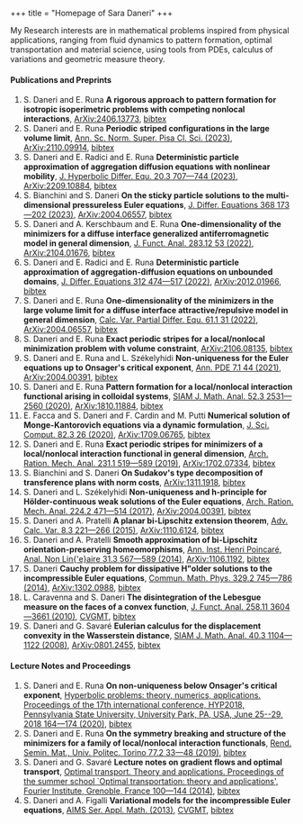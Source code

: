 +++
title = "Homepage of Sara Daneri"
+++



My Research interests are in mathematical problems inspired from physical
applications, ranging from fluid dynamics to pattern formation, optimal
transportation and material science, using tools from PDEs, calculus of
variations and geometric measure theory.






#### Publications and Preprints
1. S. Daneri and E. Runa **A rigorous approach to pattern formation for isotropic isoperimetric
problems with competing nonlocal interactions**, [ArXiv:2406.13773](https://arxiv.org/abs/2406.13773), [bibtex](/bibs/arxiv-2406-13773)
2. S. Daneri and E. Runa **Periodic striped configurations in the large volume limit**, [Ann. Sc. Norm. Super. Pisa Cl. Sci. (2023)](https://dx.doi.org/10.2422/2036-2145.202111_021), [ArXiv:2110.09914](https://arxiv.org/abs/2110.09914), [bibtex](/bibs/annsns)
3. S. Daneri and E. Radici and E. Runa **Deterministic particle approximation of aggregation diffusion
equations with nonlinear mobility**, [J. Hyperbolic Differ. Equ. 20.3 707—744 (2023)](https://dx.doi.org/10.1142/S0219891623500212), [ArXiv:2209.10884](https://arxiv.org/abs/2209.10884), [bibtex](/bibs/zbmath07800863)
4. S. Bianchini and S. Daneri **On the sticky particle solutions to the multi-dimensional
pressureless Euler equations**, [J. Differ. Equations 368 173—202 (2023)](https://dx.doi.org/10.1016/j.jde.2023.05.034), [ArXiv:2004.06557](https://arxiv.org/abs/2004.06557), [bibtex](/bibs/zbmath07700855)
5. S. Daneri and A. Kerschbaum and E. Runa **One-dimensionality of the minimizers for a diffuse interface
generalized antiferromagnetic model in general dimension**, [J. Funct. Anal. 283.12 53 (2022)](https://dx.doi.org/10.1016/j.jfa.2022.109715), [ArXiv:2104.01676](https://arxiv.org/abs/2104.01676), [bibtex](/bibs/zbmath07605372)
6. S. Daneri and E. Radici and E. Runa **Deterministic particle approximation of aggregation-diffusion
equations on unbounded domains**, [J. Differ. Equations 312 474—517 (2022)](https://dx.doi.org/10.1016/j.jde.2021.12.019), [ArXiv:2012.01966](https://arxiv.org/abs/2012.01966), [bibtex](/bibs/zbmath07460677)
7. S. Daneri and E. Runa **One-dimensionality of the minimizers in the large volume limit for a
diffuse interface attractive/repulsive model in general dimension**, [Calc. Var. Partial Differ. Equ. 61.1 31 (2022)](https://dx.doi.org/10.1007/s00526-021-02120-4), [ArXiv:2004.06557](https://arxiv.org/abs/2004.06557), [bibtex](/bibs/zbmath07451517)
8. S. Daneri and E. Runa **Exact periodic stripes for a local/nonlocal minimization problem with volume constraint**, [ArXiv:2106.08135](https://arxiv.org/abs/2106.08135), [bibtex](/bibs/arxiv-2106-08135)
9. S. Daneri and E. Runa and L. Székelyhidi **Non-uniqueness for the Euler equations up to Onsager's critical
exponent**, [Ann. PDE 7.1 44 (2021)](https://dx.doi.org/10.1007/s40818-021-00097-z), [ArXiv:2004.00391](https://arxiv.org/abs/2004.00391), [bibtex](/bibs/zbmath07370998)
10. S. Daneri and E. Runa **Pattern formation for a local/nonlocal interaction functional arising
in colloidal systems**, [SIAM J. Math. Anal. 52.3 2531—2560 (2020)](https://dx.doi.org/10.1137/19M1276005), [ArXiv:1810.11884](https://arxiv.org/abs/1810.11884), [bibtex](/bibs/zbmath07245265)
11. E. Facca and S. Daneri and F. Cardin and M. Putti **Numerical solution of Monge-Kantorovich equations via a dynamic
formulation**, [J. Sci. Comput. 82.3 26 (2020)](https://dx.doi.org/10.1007/s10915-020-01170-8), [ArXiv:1709.06765](https://arxiv.org/abs/1709.06765), [bibtex](/bibs/zbmath07197753)
12. S. Daneri and E. Runa **Exact periodic stripes for minimizers of a local/nonlocal interaction
functional in general dimension**, [Arch. Ration. Mech. Anal. 231.1 519—589 (2019)](https://dx.doi.org/10.1007/s00205-018-1285-6), [ArXiv:1702.07334](https://arxiv.org/abs/1702.07334), [bibtex](/bibs/zbmath06997181)
13. S. Bianchini and S. Daneri **On Sudakov's type decomposition of transference plans with norm
costs**, [ArXiv:1311.1918](https://arxiv.org/abs/1311.1918), [bibtex](/bibs/zbmath07000064)
14. S. Daneri and L. Székelyhidi **Non-uniqueness and h-principle for Hölder-continuous weak solutions
of the Euler equations**, [Arch. Ration. Mech. Anal. 224.2 471—514 (2017)](https://dx.doi.org/10.1007/s00205-017-1081-8), [ArXiv:2004.00391](https://arxiv.org/abs/2004.00391), [bibtex](/bibs/zbmath06710292)
15. S. Daneri and A. Pratelli **A planar bi-Lipschitz extension theorem**, [Adv. Calc. Var. 8.3 221—266 (2015)](https://dx.doi.org/10.1515/acv-2012-0013), [ArXiv:1110.6124](https://arxiv.org/abs/1110.6124), [bibtex](/bibs/zbmath06458692)
16. S. Daneri and A. Pratelli **Smooth approximation of bi-Lipschitz orientation-preserving
homeomorphisms**, [Ann. Inst. Henri Poincaré, Anal. Non Lin{\'e}aire 31.3 567—589 (2014)](https://dx.doi.org/10.1016/j.anihpc.2013.04.007), [ArXiv:1106.1192](https://arxiv.org/abs/1106.1192), [bibtex](/bibs/zbmath06347304)
17. S. Daneri **Cauchy problem for dissipative H\"older solutions to the
incompressible Euler equations**, [Commun. Math. Phys. 329.2 745—786 (2014)](https://dx.doi.org/10.1007/s00220-014-1973-5), [ArXiv:1302.0988](https://arxiv.org/abs/1302.0988), [bibtex](/bibs/zbmath06312794)
18. L. Caravenna and S. Daneri **The disintegration of the Lebesgue measure on the faces of a convex
function**, [J. Funct. Anal. 258.11 3604—3661 (2010)](https://dx.doi.org/10.1016/j.jfa.2010.01.024), [CVGMT](https://cvgmt.sns.it/paper/1434/), [bibtex](/bibs/zbmath05708620)
19. S. Daneri and G. Savaré **Eulerian calculus for the displacement convexity in the Wasserstein
distance**, [SIAM J. Math. Anal. 40.3 1104—1122 (2008)](https://dx.doi.org/10.1137/08071346X), [ArXiv:0801.2455](https://arxiv.org/abs/0801.2455), [bibtex](/bibs/zbmath05559214)


#### Lecture Notes and Proceedings
1. S. Daneri and E. Runa **On non-uniqueness below Onsager's critical exponent**, [Hyperbolic problems: theory, numerics, applications. Proceedings of
the 17th international conference, HYP2018, Pennsylvania State
University, University Park, PA, USA, June 25--29, 2018 164—174 (2020)](https://www.hyp2018.psu.edu/), [bibtex](/bibs/zbmath07315460)
2. S. Daneri and E. Runa **On the symmetry breaking and structure of the minimizers for a family
of local/nonlocal interaction functionals**, [Rend. Semin. Mat., Univ. Politec. Torino 77.2 33—48 (2019)](https://www.seminariomatematico.polito.it/rendiconti/77-2/33.pdf), [bibtex](/bibs/zbmath07236785)
3. S. Daneri and G. Savaré **Lecture notes on gradient flows and optimal transport**, [Optimal transport. Theory and applications. Proceedings of the
summer school \`Optimal transportation: theory and applications',
Fourier Institute, Grenoble, France 100—144 (2014)](https://hal.science/hal-00519401/document), [bibtex](/bibs/zbmath06536285)
4. S. Daneri and A. Figalli **Variational models for the incompressible Euler equations**, [AIMS Ser. Appl. Math. (2013)](https://www.aimsciences.org/article/doi/10.3934/dcdsb.2009.11.1), [CVGMT](http://cvgmt.sns.it/paper/1714/), [bibtex](/bibs/danfig11)

